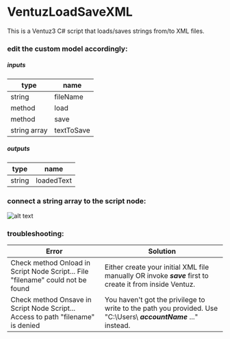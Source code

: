 VentuzLoadSaveXML
=================

This is a Ventuz3 C# script that loads/saves strings from/to XML files. 

### edit the custom model accordingly:

##### inputs

| type          | name          |
| ------------- |-------------|
| string      | fileName |
| method     | load      |
| method | save      |
| string array | textToSave      |

##### outputs

| type          | name          |
| ------------- |-------------|
| string      | loadedText |


### connect a string array to the script node:


![alt text](Http://sebastianspiegl.de/VentuzLoadSaveXML_connection.png "VentuzLoadSaveXML_connection.png")

### troubleshooting:

|Error    | Solution |
|---------|-----|
|Check method Onload in Script Node Script... File "filename" could not be found |Either create your initial XML file manually OR invoke **_save_** first to create it from inside Ventuz.|
|Check method Onsave in Script Node Script... Access to path "filename" is denied|You haven't got the privilege to write to the path you provided. Use "C:\Users\ **_accountName_** \..." instead. |












